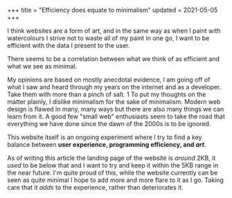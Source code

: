 +++
title = "Efficiency does equate to minimalism"
updated = 2021-05-05
+++

I think websites are a form of art, and in the same way as when I paint with watercolours I strive
not to waste all of my paint in one go, I want to be efficient with the data I present to the user.

There seems to be a correlation between what we think of as efficient and what we see as minimal.

My opinions are based on mostly anecdotal evidence, I am going off of what I saw and heard through
my years on the internet and as a developer. Take them with more than a pinch of salt.
1
To put my thoughts on the matter plainly, I dislike minimalism for the sake of minimalism. Modern
web design is flawed in many, many ways but there are also many things we can learn from it. A good
few "small web" enthusiasts seem to take the road that everything we have done since the dawn of the
2000s is to be ignored.

This website itself is an ongoing experiment where I try to find a key balance between **user
experience, programming efficiency, and _art_**.

As of writing this article the landing page of the website is _around_ 2KB, it _used_ to be below
that and I want to try and keep it within the 5KB range in the near future. I'm quite proud of this,
while the website currently can be seen as quite minimal I hope to add more and more flare to it
as I go. Taking care that it _adds_ to the experience, rather than deteriorates it.
